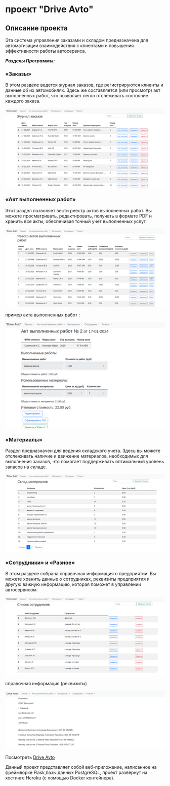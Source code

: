 # проект "Drive Avto"

## Описание проекта

Эта система управления заказами и складом предназначена для автоматизации взаимодействия с клиентами и повышения эффективности работы автосервиса.

**_Разделы Программы:_**

### «Заказы»

В этом разделе ведется журнал заказов, где регистрируются клиенты и данные об их автомобилях. Здесь же составляется (или просмотр) акт выполненных работ, что позволяет легко отслеживать 
состояние каждого заказа.

![журнал](https://github.com/alenaVSk/Photo_Image/blob/main/%D0%B6%D1%83%D1%80%D0%BD%D0%B0%D0%BB.png)

### «Акт выполненных работ»

Этот раздел позволяет вести реестр актов выполненных работ. Вы можете просматривать, редактировать, получать в формате PDF и хранить все акты, обеспечивая точный учет выполненных услуг.

![реестр](https://github.com/alenaVSk/Photo_Image/blob/main/%D1%80%D0%B5%D0%B5%D1%81%D1%82%D1%80%20%D0%B0%D0%BA%D1%82%D0%BE%D0%B2%20%D0%B2%D1%8B%D0%BF%20%D1%80%D0%B0%D0%B1%D0%BE%D1%82.png)

пример акта выполненных работ :

![акт](https://github.com/alenaVSk/Photo_Image/blob/main/%D0%B0%D0%BA%D1%82%20%D0%B2%D1%8B%D0%BF%20%D1%80%D0%B0%D0%B1%D0%BE%D1%82.png)

### «Материалы»

Раздел предназначен для ведения складского учета. Здесь вы можете отслеживать наличие и движение материалов, необходимых для выполнения заказов, что помогает поддерживать оптимальный уровень 
запасов на складе.

![склад](https://github.com/alenaVSk/Photo_Image/blob/main/%D1%81%D0%BA%D0%BB%D0%B0%D0%B4%20%D0%BC%D0%B0%D1%82%D0%B5%D1%80%D0%B8%D0%B0%D0%BB%D0%BE%D0%B2.png)

### «Сотрудники» и «Разное»

В этом разделе собрана справочная информация о предприятии. Вы можете хранить данные о сотрудниках, реквизиты предприятия и другую важную информацию, которая поможет в управлении автосервисом.

![сотрудники](https://github.com/alenaVSk/Photo_Image/blob/main/%D1%81%D0%BF%D0%B8%D1%81%D0%BE%D0%BA%20%D1%81%D0%BE%D1%82%D1%80%D1%83%D0%B4%D0%BD%D0%B8%D0%BA%D0%BE%D0%B2.png)

справочная информация (реквизиты)

![реквизиты](https://github.com/alenaVSk/Photo_Image/blob/main/%D1%80%D0%B5%D0%BA%D0%B2%D0%B8%D0%B7%D0%B8%D1%82%D1%8B.png)

Посмотреть  [Drive Avto](https://fcompany-7db5611cc2ff.herokuapp.com/)

Данный проект представляет собой веб-приложение, написанное на фреймворке Flask,базы данных PostgreSQL, проект развёрнут на хостинге Heroku (с помощью Docker контейнера).

